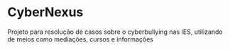 # CyberNexus
Projeto para resolução de casos sobre o cyberbullying nas IES, utilizando de meios como mediações, cursos e informações
